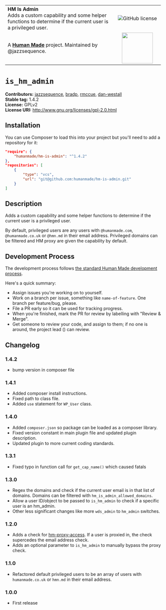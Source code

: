 <table width="100%">
	<tr>
		<td align="left" width="70%">
			<strong>HM Is Admin</strong><br />
			Adds a custom capability and some helper functions to determine if the current user is a privileged user.
		</td>
		<td align="center" width="30%">
			<img src="https://img.shields.io/badge/license-GPLv2-blue.svg" alt="GitHub license" />
		</td>
	</tr>
	<tr>
		<td>
			A <strong><a href="https://hmn.md/">Human Made</a></strong> project. Maintained by @jazzsequence.
		</td>
		<td align="center" width="30%">
			<img src="https://hmn.md/content/themes/hmnmd/assets/images/hm-logo.svg" width="100" />
		</td>
	</tr>
</table>

# `is_hm_admin` #
**Contributors:**      [jazzsequence](https://github.com/jazzsequence), [bradp](https://github.com/bradp), [rmccue](https://github.com/rmccue), [dan-westall](https://github.com/dan-westall)  
**Stable tag:**        1.4.2  
**License:**           GPLv2  
**License URI:**       http://www.gnu.org/licenses/gpl-2.0.html

## Installation ##

You can use Composer to load this into your project but you'll need to add a repository for it:

```json
"require": {
	"humanmade/hm-is-admin": "^1.4.2"
},
"repositories": [
	{
		"type": "vcs",
		"url": "git@github.com:humanmade/hm-is-admin.git"
	}
]
```

## Description ##

Adds a custom capability and some helper functions to determine if the current user is a privileged user.
  
By default, privileged users are any users with `@humanmade.com`, `@humanmade.co.uk` or `@hmn.md` in their email address. Privileged domains can be filtered and HM proxy are given the capability by default.

## Development Process

The development process follows [the standard Human Made development process](http://engineering.hmn.md/how-we-work/process/development/).

Here's a quick summary:

* Assign issues you're working on to yourself.
* Work on a branch per issue, something like `name-of-feature`. One branch per feature/bug, please.
* File a PR early so it can be used for tracking progress.
* When you're finished, mark the PR for review by labelling with "Review &amp; Merge".
* Get someone to review your code, and assign to them; if no one is around, the project lead () can review.

## Changelog ##

### 1.4.2 ###
* bump version in composer file

### 1.4.1 ###
* Added composer install instructions.
* Fixed path to class file.
* Added `use` statement for `WP_User` class.

### 1.4.0 ###
* Added `composer.json` so package can be loaded as a composer library.
* Fixed version constant in main plugin file and updated plugin description.
* Updated plugin to more current coding standards.

### 1.3.1 ###
* Fixed typo in function call for `get_cap_name()` which caused fatals

### 1.3.0 ###
* Regex the domains and check if the current user email is in that list of domains. Domains can be filtered with `hm_is_admin_allowed_domains`.
* Allow a user ID/object to be passed to `is_hm_admin` to check if a specific user is an hm_admin.
* Other less significant changes like more `wds_admin` to `hm_admin` switches.

### 1.2.0 ###
* Adds a check for [hm-proxy-access](https://github.com/humanmade/hm-proxy-access). If a user is proxied in, the check  supercedes the email address check.
* Adds an optional parameter to `is_hm_admin` to manually bypass the proxy check.

### 1.1.0 ###
* Refactored default privileged users to be an array of users with `humanmade.co.uk` or `hmn.md` in their email address.

### 1.0.0 ###
* First release

